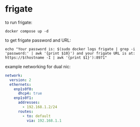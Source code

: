# frigate
to run frigate:
```shell
docker compose up -d
```

to get frigate password and URL:
```shell
echo "Your password is: $(sudo docker logs frigate | grep -i 'password:' | awk '{print $10}') and your frigate URL is at: https://$(hostname -I | awk '{print $1}'):8971"
```

example networking for dual nic:
```yaml
network:
  version: 2
  ethernets:
    enp1s0f0:
      dhcp4: true
    enp1s0f1:
      addresses:
        - 192.168.1.2/24
      routes:
        - to: default
          via: 192.168.1.1
```

